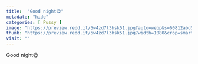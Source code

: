```yaml
---
title:  "Good night😋"
metadate: "hide"
categories: [ Pussy ]
image: "https://preview.redd.it/5w4zd7l3hsk51.jpg?auto=webp&s=60812abd54984ac1a6ecb339630a6859974fd642"
thumb: "https://preview.redd.it/5w4zd7l3hsk51.jpg?width=1080&crop=smart&auto=webp&s=5211dcbf86e30041bb8e503bbb3c1d69565c3b7d"
visit: ""
---
```

Good night😋
